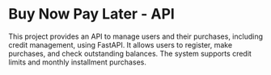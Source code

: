 # Buy Now Pay Later - API

This project provides an API to manage users and their purchases, including credit management, using FastAPI. It allows users to register, make purchases, and check outstanding balances. The system supports credit limits and monthly installment purchases.

